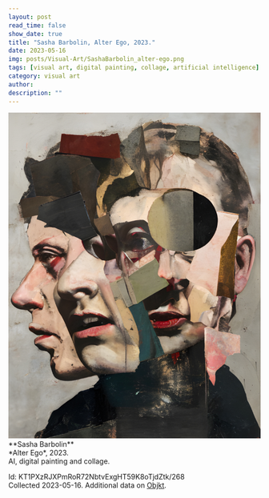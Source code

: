 ```yaml
---
layout: post
read_time: false
show_date: true
title: "Sasha Barbolin, Alter Ego, 2023."
date: 2023-05-16
img: posts/Visual-Art/SashaBarbolin_alter-ego.png
tags: [visual art, digital painting, collage, artificial intelligence]
category: visual art
author: 
description: ""
---
```


<img src='./assets/img/posts/Visual-Art/SashaBarbolin_alter-ego.png'>

<br>
**Sasha Barbolin**
<br>*Alter Ego*, 2023.
<br>AI, digital painting and collage.


 <div class="page-separator"></div>

Id: KT1PXzRJXPmRoR72NbtvExgHT59K8oTjdZtk/268
<br>Collected 2023-05-16. Additional data on [Objkt](https://objkt.com/tokens/KT1PXzRJXPmRoR72NbtvExgHT59K8oTjdZtk/268).
